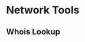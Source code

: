 <script setup>
import { ref } from 'vue';
import NavContainer from '../components/NavContainer.vue';
import newsData from '../assets/tools/network-tools.json';

const data = ref(newsData);
</script>

# Network Tools

## Whois Lookup

<NavContainer :data="data.whoisLookup"/>
